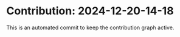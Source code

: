 # Contribution: 2024-12-20-14-18
This is an automated commit to keep the contribution graph active.
